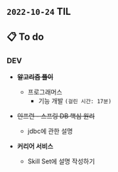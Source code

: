 ## `2022-10-24` TIL

## 📋 To do

### DEV

+ ~~**알고리즘 풀이**~~
  + 프로그래머스
    + 기능 개발 `(걸린 시간: 17분)`

+ ~~인프런 - 스프링 DB 핵심 원리~~
  + jdbc에 관한 설명

+ **커리어 서비스**
  + Skill Set에 설명 작성하기